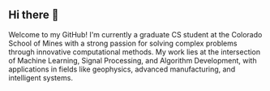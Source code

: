 ## Hi there 👋
Welcome to my GitHub! I'm currently a graduate CS student at the Colorado School of Mines with a strong passion for solving complex problems through innovative computational methods. My work lies at the intersection of Machine Learning, Signal Processing, and Algorithm Development, with applications in fields like geophysics, advanced manufacturing, and intelligent systems.
<!--
**scast3/scast3** is a ✨ _special_ ✨ repository because its `README.md` (this file) appears on your GitHub profile.

Here are some ideas to get you started:

- 🔭 I’m currently working on ...
- 🌱 I’m currently learning ...
- 👯 I’m looking to collaborate on ...
- 🤔 I’m looking for help with ...
- 💬 Ask me about ...
- 📫 How to reach me: ...
- 😄 Pronouns: ...
- ⚡ Fun fact: ...
-->
